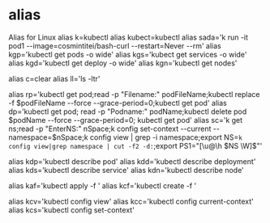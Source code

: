 # alias
Alias for Linux
alias k=kubectl
alias kubect=kubectl
alias sada='k run -it pod1 --image=cosmintitei/bash-curl --restart=Never --rm'
alias kgp='kubectl get pods -o wide'
alias kgs='kubect get services -o wide'
alias kgd='kubectl get deploy -o wide'
alias kgn='kubectl get nodes'

alias c=clear
alias ll='ls -ltr'


alias rp='kubectl get pod;read -p "Filename:" podFileName;kubectl replace -f $podFileName --force --grace-period=0;kubectl get pod'
alias dp='kubectl get pod; read -p "Podname:" podName;kubectl delete pod $podName --force --grace-period=0; kubectl get pod'
alias sc='k get ns;read -p "EnterNS:" nSpace;k config set-context --current --namespace=$nSpace;k config view | grep -i namespace;export NS=`k config view|grep namespace | cut -f2 -d:`;export PS1="[\u@\h $NS \W]\$"'

alias kdp='kubectl describe pod'
alias kdd='kubectl describe deployment'
alias kds='kubectl describe service'
alias kdn='kubectl describe node'

alias kaf='kubectl apply -f '
alias kcf='kubectl create -f '

alias kcv='kubectl config view'
alias kcc='kubectl config current-context'
alias kcs='kubectl config set-context'
